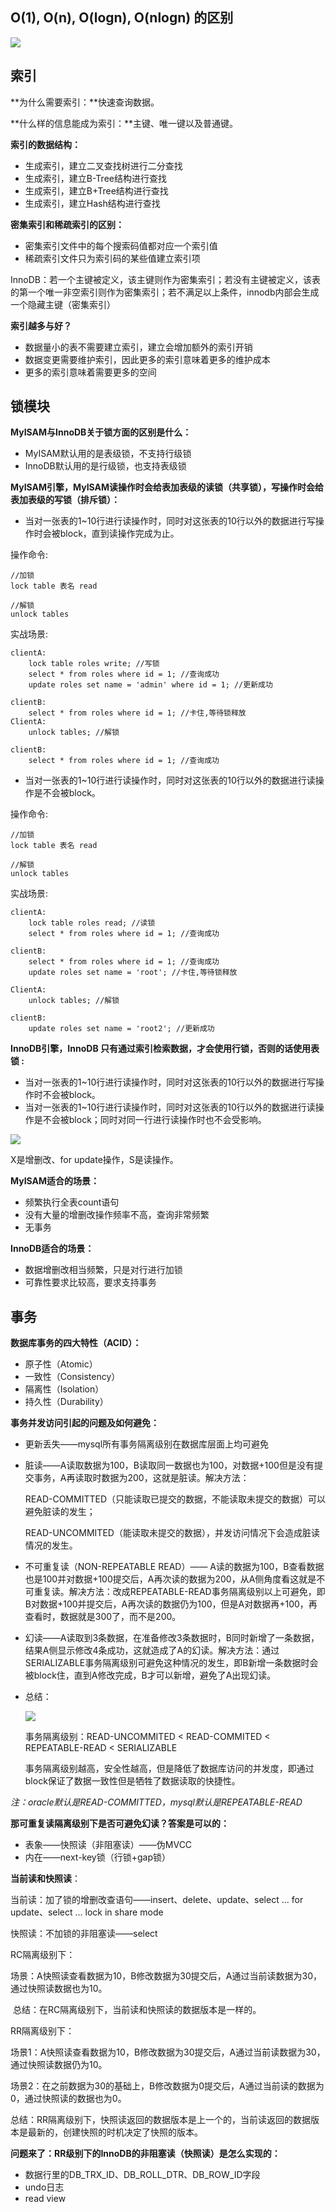## O(1), O(n), O(logn), O(nlogn) 的区别

![](./images/20180928135003419.png)

## 索引

**为什么需要索引：**快速查询数据。

**什么样的信息能成为索引：**主键、唯一键以及普通键。

**索引的数据结构：**

- 生成索引，建立二叉查找树进行二分查找
- 生成索引，建立B-Tree结构进行查找
- 生成索引，建立B+Tree结构进行查找
- 生成索引，建立Hash结构进行查找

**密集索引和稀疏索引的区别：**

- 密集索引文件中的每个搜索码值都对应一个索引值
- 稀疏索引文件只为索引码的某些值建立索引项

InnoDB：若一个主键被定义，该主键则作为密集索引；若没有主键被定义，该表的第一个唯一非空索引则作为密集索引；若不满足以上条件，innodb内部会生成一个隐藏主键（密集索引）

**索引越多与好？**

- 数据量小的表不需要建立索引，建立会增加额外的索引开销
- 数据变更需要维护索引，因此更多的索引意味着更多的维护成本
- 更多的索引意味着需要更多的空间

## 锁模块

**MyISAM与InnoDB关于锁方面的区别是什么：**

- MyISAM默认用的是表级锁，不支持行级锁
- InnoDB默认用的是行级锁，也支持表级锁

**MyISAM引擎，MyISAM读操作时会给表加表级的读锁（共享锁），写操作时会给表加表级的写锁（排斥锁）：**

- 当对一张表的1~10行进行读操作时，同时对这张表的10行以外的数据进行写操作时会被block，直到读操作完成为止。

 操作命令: 

```
//加锁
lock table 表名 read

//解锁
unlock tables
```

 实战场景: 

```
clientA: 
    lock table roles write; //写锁
    select * from roles where id = 1; //查询成功
    update roles set name = 'admin' where id = 1; //更新成功

clientB: 
    select * from roles where id = 1; //卡住,等待锁释放
ClientA:
    unlock tables; //解锁
    
clientB: 
    select * from roles where id = 1; //查询成功
```

- 当对一张表的1~10行进行读操作时，同时对这张表的10行以外的数据进行读操作是不会被block。

 操作命令: 

```
//加锁
lock table 表名 read

//解锁
unlock tables
```

 实战场景: 

```
clientA: 
    lock table roles read; //读锁
    select * from roles where id = 1; //查询成功

clientB: 
    select * from roles where id = 1; //查询成功
    update roles set name = 'root'; //卡住,等待锁释放
    
ClientA:
    unlock tables; //解锁
    
clientB: 
    update roles set name = 'root2'; //更新成功
```

**InnoDB引擎，InnoDB 只有通过索引检索数据，才会使用行锁，否则的话使用表锁 :**

- 当对一张表的1~10行进行读操作时，同时对这张表的10行以外的数据进行写操作时不会被block。
- 当对一张表的1~10行进行读操作时，同时对这张表的10行以外的数据进行读操作是不会被block；同时对同一行进行读操作时也不会受影响。

![](.\images\1574178093(1).jpg)

X是增删改、for update操作，S是读操作。

**MyISAM适合的场景：**

- 频繁执行全表count语句
- 没有大量的增删改操作频率不高，查询非常频繁
- 无事务

**InnoDB适合的场景：**

- 数据增删改相当频繁，只是对行进行加锁
- 可靠性要求比较高，要求支持事务

## 事务

**数据库事务的四大特性（ACID）：**

- 原子性（Atomic）
- 一致性（Consistency）
- 隔离性（Isolation）
- 持久性（Durability）

**事务并发访问引起的问题及如何避免：**

- 更新丢失——mysql所有事务隔离级别在数据库层面上均可避免

- 脏读——A读取数据为100，B读取同一数据也为100，对数据+100但是没有提交事务，A再读取时数据为200，这就是脏读。解决方法：

  ​	READ-COMMITTED（只能读取已提交的数据，不能读取未提交的数据）可以避免脏读的发生；  

  ​    READ-UNCOMMITED（能读取未提交的数据），并发访问情况下会造成脏读情况的发生。

- 不可重复读（NON-REPEATABLE READ）—— A读的数据为100，B查看数据也是100并对数据+100提交后，A再次读的数据为200，从A侧角度看这就是不可重复读。解决方法：改成REPEATABLE-READ事务隔离级别以上可避免，即B对数据+100并提交后，A再次读的数据仍为100，但是A对数据再+100，再查看时，数据就是300了，而不是200。

- 幻读——A读取到3条数据，在准备修改3条数据时，B同时新增了一条数据，结果A侧显示修改4条成功，这就造成了A的幻读。解决方法：通过SERIALIZABLE事务隔离级别可避免这种情况的发生，即B新增一条数据时会被block住，直到A修改完成，B才可以新增，避免了A出现幻读。

- 总结：

  ![](.\images\1574299120(1).jpg)
  
  事务隔离级别：READ-UNCOMMITED < READ-COMMITED < REPEATABLE-READ < SERIALIZABLE
  
  事务隔离级别越高，安全性越高，但是降低了数据库访问的并发度，即通过block保证了数据一致性但是牺牲了数据读取的快捷性。

*注：oracle默认是READ-COMMITTED，mysql默认是REPEATABLE-READ*

**那可重复读隔离级别下是否可避免幻读？答案是可以的：**

- 表象——快照读（非阻塞读）——伪MVCC
- 内在——next-key锁（行锁+gap锁）

**当前读和快照读**：

当前读：加了锁的增删改查语句——insert、delete、update、select ... for update、select ... lock in share 		mode

快照读：不加锁的非阻塞读——select

RC隔离级别下：

​	场景：A快照读查看数据为10，B修改数据为30提交后，A通过当前读数据为30，通过快照读数据也为10。

​	总结：在RC隔离级别下，当前读和快照读的数据版本是一样的。

RR隔离级别下：

​	场景1：A快照读查看数据为10，B修改数据为30提交后，A通过当前读数据为30，通过快照读数据仍为10。

​	场景2：在之前数据为30的基础上，B修改数据为0提交后，A通过当前读的数据为0，通过快照读的数据也为0。

​	总结：RR隔离级别下，快照读返回的数据版本是上一个的，当前读返回的数据版本是最新的，创建快照的时机决定了快照的版本。

**问题来了：RR级别下的InnoDB的非阻塞读（快照读）是怎么实现的：**

- 数据行里的DB_TRX_ID、DB_ROLL_DTR、DB_ROW_ID字段
- undo日志
- read view